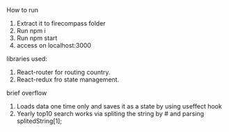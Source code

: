 How to run 
1. Extract it to firecompass folder
2. Run npm i
3. Run npm start
4. access on localhost:3000


libraries used:
1. React-router for routing country.
2. React-redux fro state management.


brief overflow
1. Loads data one time only and saves it as a state by using useffect hook
2. Yearly top10 search works via spliting the string by # and parsing splitedString[1];